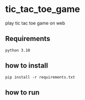 # tic_tac_toe_game

play tic tac toe game on web

## Requirements
`python 3.10`

## how to install
```
pip install -r requirements.txt
```

## how to run
```

```